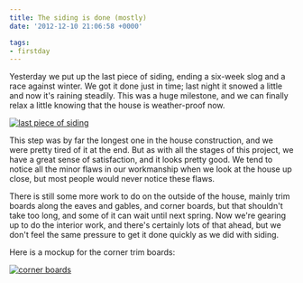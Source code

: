 ```yaml
---
title: The siding is done (mostly)
date: '2012-12-10 21:06:58 +0000'

tags:
- firstday
---
```


Yesterday we put up the last piece of siding,
ending a six-week slog and a race against winter. We got it done just
in time; last night it snowed a little and now it's raining steadily.
This was a huge milestone, and we can finally relax a little knowing
that the house is weather-proof now.
<!--more-->

[![last piece of siding](/gallery/firstday-cottage/IMG_20121210_093801_hu_b454aa1dfdccbde0.jpg)](/gallery/firstday-cottage/IMG_20121210_093801.jpg)

This step was by far the longest
one in the house construction, and we were pretty tired of it at the
end.  But as with all the stages of this project, we have a great
sense of satisfaction, and it looks pretty good.  We tend to notice
all the minor flaws in our workmanship when we look at the house up
close, but most people would never notice these flaws.

There is still some more work to do on the outside of the house,
mainly trim boards along the eaves and gables, and corner boards,
but that shouldn't take too long, and some of it can wait until next
spring.  Now we're gearing up to do the interior work, and there's
certainly lots of that ahead, but we don't feel the same pressure to
get it done quickly as we did with siding.

Here is a mockup for the corner trim boards:

[![corner boards](/gallery/firstday-cottage/IMG_20121210_093725_hu_5017106c43bc78fa.jpg)](/gallery/firstday-cottage/IMG_20121210_093725.jpg)
